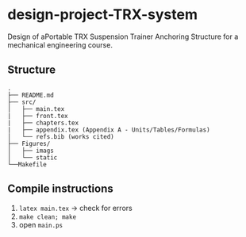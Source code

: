 # design-project-TRX-system
 Design of aPortable TRX Suspension Trainer Anchoring Structure for a mechanical engineering course.
## Structure
```
.
├── README.md
├── src/
│   ├── main.tex
|   ├── front.tex
|   ├── chapters.tex
|   ├── appendix.tex (Appendix A - Units/Tables/Formulas)
│   └── refs.bib (works cited)
├── Figures/
│   ├── imags
│   └── static
└──Makefile
```
## Compile instructions
1. `latex main.tex` -> check for errors
2. `make clean; make`
3. open `main.ps`